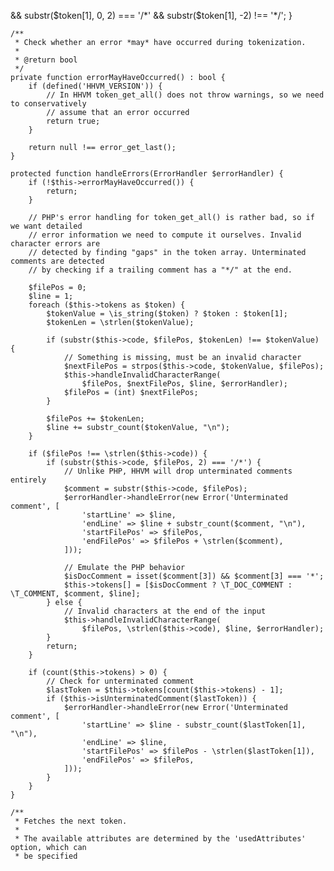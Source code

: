   && substr($token[1], 0, 2) === '/*'
            && substr($token[1], -2) !== '*/';
    }

    /**
     * Check whether an error *may* have occurred during tokenization.
     *
     * @return bool
     */
    private function errorMayHaveOccurred() : bool {
        if (defined('HHVM_VERSION')) {
            // In HHVM token_get_all() does not throw warnings, so we need to conservatively
            // assume that an error occurred
            return true;
        }

        return null !== error_get_last();
    }

    protected function handleErrors(ErrorHandler $errorHandler) {
        if (!$this->errorMayHaveOccurred()) {
            return;
        }

        // PHP's error handling for token_get_all() is rather bad, so if we want detailed
        // error information we need to compute it ourselves. Invalid character errors are
        // detected by finding "gaps" in the token array. Unterminated comments are detected
        // by checking if a trailing comment has a "*/" at the end.

        $filePos = 0;
        $line = 1;
        foreach ($this->tokens as $token) {
            $tokenValue = \is_string($token) ? $token : $token[1];
            $tokenLen = \strlen($tokenValue);

            if (substr($this->code, $filePos, $tokenLen) !== $tokenValue) {
                // Something is missing, must be an invalid character
                $nextFilePos = strpos($this->code, $tokenValue, $filePos);
                $this->handleInvalidCharacterRange(
                    $filePos, $nextFilePos, $line, $errorHandler);
                $filePos = (int) $nextFilePos;
            }

            $filePos += $tokenLen;
            $line += substr_count($tokenValue, "\n");
        }

        if ($filePos !== \strlen($this->code)) {
            if (substr($this->code, $filePos, 2) === '/*') {
                // Unlike PHP, HHVM will drop unterminated comments entirely
                $comment = substr($this->code, $filePos);
                $errorHandler->handleError(new Error('Unterminated comment', [
                    'startLine' => $line,
                    'endLine' => $line + substr_count($comment, "\n"),
                    'startFilePos' => $filePos,
                    'endFilePos' => $filePos + \strlen($comment),
                ]));

                // Emulate the PHP behavior
                $isDocComment = isset($comment[3]) && $comment[3] === '*';
                $this->tokens[] = [$isDocComment ? \T_DOC_COMMENT : \T_COMMENT, $comment, $line];
            } else {
                // Invalid characters at the end of the input
                $this->handleInvalidCharacterRange(
                    $filePos, \strlen($this->code), $line, $errorHandler);
            }
            return;
        }

        if (count($this->tokens) > 0) {
            // Check for unterminated comment
            $lastToken = $this->tokens[count($this->tokens) - 1];
            if ($this->isUnterminatedComment($lastToken)) {
                $errorHandler->handleError(new Error('Unterminated comment', [
                    'startLine' => $line - substr_count($lastToken[1], "\n"),
                    'endLine' => $line,
                    'startFilePos' => $filePos - \strlen($lastToken[1]),
                    'endFilePos' => $filePos,
                ]));
            }
        }
    }

    /**
     * Fetches the next token.
     *
     * The available attributes are determined by the 'usedAttributes' option, which can
     * be specified